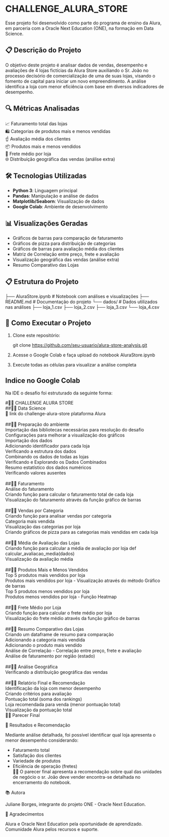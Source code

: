 # CHALLENGE_ALURA_STORE
Esse projeto foi desenvolvido como parte do programa de ensino da Alura, em parceria com a Oracle Next Education (ONE), na formação em Data Science.

## 📋 Descrição do Projeto

O objetivo deste projeto é analisar dados de vendas, desempenho e avaliações de 4 lojas fictícias da Alura Store auxiliando o Sr. João no processo decisório de comercialização de uma de suas lojas, visando o fomento de capital para iniciar um novo empreendimento. A análise identifica a loja com menor eficiência com base em diversos indicadores de desempenho.

## 🔍 Métricas Analisadas

📈 Faturamento total das lojas <br>
🛍️ Categorias de produtos mais e menos vendidas <br>
☝️ Avaliação média dos clientes <br>
📦 Produtos mais e menos vendidos <br>
🚚 Frete médio por loja <br>
🌐 Distribuição geográfica das vendas (análise extra)

## 🛠️ Tecnologias Utilizadas

- **Python 3**: Linguagem principal
- **Pandas**: Manipulação e análise de dados
- **Matplotlib/Seaborn**: Visualização de dados
- **Google Colab**: Ambiente de desenvolvimento

## 📊 Visualizações Geradas

- Gráficos de barras para comparação de faturamento
- Gráficos de pizza para distribuição de categorias
- Gráficos de barras para avaliação média dos clientes
- Matriz de Correlação entre preço, frete e avaliação
- Visualização geográfica das vendas (análise extra)
- Resumo Comparativo das Lojas

## 📋 Estrutura do Projeto

├── AluraStore.ipynb # Notebook com análises e visualizações ├── README.md # Documentação do projeto └── dados/ # Dados utilizados nas análises ├── loja_1.csv ├── loja_2.csv ├── loja_3.csv └── loja_4.csv

## 🚀 Como Executar o Projeto

1. Clone este repositório:

   git clone https://github.com/seu-usuario/alura-store-analysis.git

2. Acesse o Google Colab e faça upload do notebook AluraStore.ipynb

3. Execute todas as células para visualizar a análise completa

## Indice no Google Colab 

  Na IDE o desafio foi estruturado da seguinte forma:
  
#👩‍💻 CHALLENGE ALURA STORE<br> 
##👩‍💻 Data Science<br> 
   🔗 link do challenge-alura-store plataforma Alura<br><br> 
##👩‍💻 Preparação do ambiente<br> 
    Importação das bibliotecas necessárias para resolução do desafio<br> 
    Configurações para melhorar a visualização dos gráficos<br> 
    Importação dos dados<br> 
    Adicionando identificador para cada loja<br> 
    Verificando a estrutura dos dados<br> 
    Combinando os dados de todas as lojas<br> 
    Verificando e Explorando os Dados Combinados<br> 
    Resumo estatístico dos dados numéricos<br> 
    Verificando valores ausentes<br><br> 
##👩‍💻 Faturamento<br> 
    Análise do faturamento<br> 
    Criando função para calcular o faturamento total de cada loja<br> 
    Visualização do faturamento através da função gráfico de barras<br><br> 
##👩‍💻 Vendas por Categoria<br> 
    Criando função para analisar vendas por categoria<br> 
    Categoria mais vendida<br> 
    Visualização das categorias por loja<br> 
    Criando gráficos de pizza para as categorias mais vendidas em cada loja<br><br> 
##👩‍💻 Média de Avaliação das Lojas<br> 
    Criando função para calcular a média de avaliação por loja def calcular_avaliacao_media(dados)<br> 
    Visualização da avaliação média<br><br> 
##👩‍💻 Produtos Mais e Menos Vendidos<br> 
    Top 5 produtos mais vendidos por loja<br> 
    Produtos mais vendidos por loja - Visualização através do método Gráfico de barras<br> 
    Top 5 produtos menos vendidos por loja<br> 
    Produtos menos vendidos por loja - Função Heatmap<br><br> 
##👩‍💻 Frete Médio por Loja<br> 
    Criando função para calcular o frete médio por loja<br> 
    Visualização do frete médio através da função gráfico de barras<br><br> 
##👩‍💻 Resumo Comparativo das Lojas<br> 
    Criando um dataframe de resumo para comparação<br> 
    Adicionando a categoria mais vendida<br> 
    Adicionando o produto mais vendido<br> 
    Análise de Correlação - Correlação entre preço, frete e avaliação<br> 
    Análise de faturamento por região (estado)<br><br> 
##👩‍💻 Análise Geográfica<br> 
    Verificando a distribuição geográfica das vendas<br><br> 
##👩‍💻 Relatório Final e Recomendação<br> 
    Identificação da loja com menor desempenho<br> 
    Criando critérios para avaliação<br> 
    Pontuação total (soma dos rankings)<br> 
    Loja recomendada para venda (menor pontuação total)<br> 
    Visualização da pontuação total<br> 
 🕵️‍♂️ Parecer Final<br> 
    
📝 Resultados e Recomendação

  Mediante análise detalhada, foi possível identificar qual loja apresenta o menor desempenho considerando:
* Faturamento total
* Satisfação dos clientes
* Variedade de produtos
* Eficiência de operação (fretes)<br>
🕵️‍♂️ O parecer final apresenta a recomendação sobre qual das unidades de negócio o sr. João deve vender encontra-se detalhada no encerramento do notebook.

📚 Autora

   Juliane Borges, integrante do projeto ONE - Oracle Next Education.

🙏 Agradecimentos

   Alura e Oracle Next Education pela oportunidade de aprendizado.
   Comunidade Alura pelos recursos e suporte.

